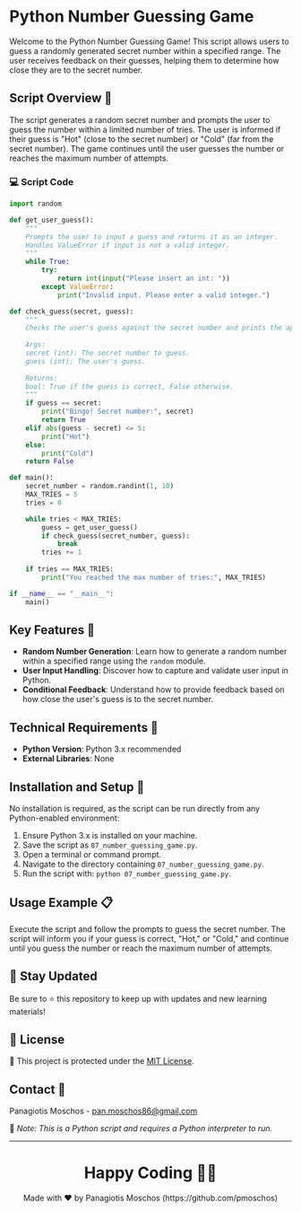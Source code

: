 # Python Number Guessing Game

Welcome to the Python Number Guessing Game! This script allows users to guess a randomly generated secret number within a specified range. The user receives feedback on their guesses, helping them to determine how close they are to the secret number.

## Script Overview 📘

The script generates a random secret number and prompts the user to guess the number within a limited number of tries. The user is informed if their guess is "Hot" (close to the secret number) or "Cold" (far from the secret number). The game continues until the user guesses the number or reaches the maximum number of attempts.

### :computer: Script Code

```python
import random

def get_user_guess():
    """
    Prompts the user to input a guess and returns it as an integer.
    Handles ValueError if input is not a valid integer.
    """
    while True:
        try:
            return int(input("Please insert an int: "))
        except ValueError:
            print("Invalid input. Please enter a valid integer.")

def check_guess(secret, guess):
    """
    Checks the user's guess against the secret number and prints the appropriate message.
    
    Args:
    secret (int): The secret number to guess.
    guess (int): The user's guess.
    
    Returns:
    bool: True if the guess is correct, False otherwise.
    """
    if guess == secret:
        print("Bingo! Secret number:", secret)
        return True
    elif abs(guess - secret) <= 5:
        print("Hot")
    else:
        print("Cold")
    return False

def main():
    secret_number = random.randint(1, 10)
    MAX_TRIES = 5
    tries = 0

    while tries < MAX_TRIES:
        guess = get_user_guess()
        if check_guess(secret_number, guess):
            break
        tries += 1
    
    if tries == MAX_TRIES:
        print("You reached the max number of tries:", MAX_TRIES)

if __name__ == "__main__":
    main()
```

## Key Features 🌟

- **Random Number Generation**: Learn how to generate a random number within a specified range using the `random` module.
- **User Input Handling**: Discover how to capture and validate user input in Python.
- **Conditional Feedback**: Understand how to provide feedback based on how close the user's guess is to the secret number.

## Technical Requirements 🔧

- **Python Version**: Python 3.x recommended
- **External Libraries**: None

## Installation and Setup 🚀

No installation is required, as the script can be run directly from any Python-enabled environment:

1. Ensure Python 3.x is installed on your machine.
2. Save the script as `07_number_guessing_game.py`.
3. Open a terminal or command prompt.
4. Navigate to the directory containing `07_number_guessing_game.py`.
5. Run the script with: `python 07_number_guessing_game.py`.

## Usage Example 📋

Execute the script and follow the prompts to guess the secret number. The script will inform you if your guess is correct, "Hot," or "Cold," and continue until you guess the number or reach the maximum number of attempts.

## 📢 Stay Updated

Be sure to ⭐ this repository to keep up with updates and new learning materials!

## 📄 License

🔐 This project is protected under the [MIT License](https://mit-license.org/).

## Contact 📧

Panagiotis Moschos - pan.moschos86@gmail.com

🔗 *Note: This is a Python script and requires a Python interpreter to run.*

---

<h1 align=center>Happy Coding 👨‍💻 </h1>

<p align="center">
  Made with ❤️ by Panagiotis Moschos (https://github.com/pmoschos)
</p>
